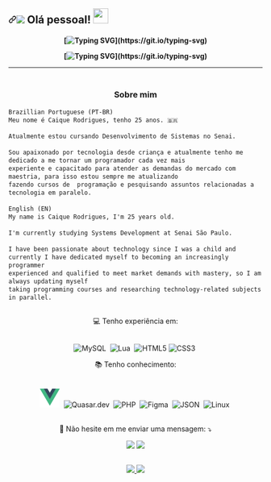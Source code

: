 ## <a id="user-content--olá-pessoal-" class="anchor" aria-hidden="true" href="#-olá-pessoal-"><svg class="octicon octicon-link" viewBox="0 0 16 16" version="1.1" width="16" height="16" aria-hidden="true"><path fill-rule="evenodd" d="M7.775 3.275a.75.75 0 001.06 1.06l1.25-1.25a2 2 0 112.83 2.83l-2.5 2.5a2 2 0 01-2.83 0 .75.75 0 00-1.06 1.06 3.5 3.5 0 004.95 0l2.5-2.5a3.5 3.5 0 00-4.95-4.95l-1.25 1.25zm-4.69 9.64a2 2 0 010-2.83l2.5-2.5a2 2 0 012.83 0 .75.75 0 001.06-1.06 3.5 3.5 0 00-4.95 0l-2.5 2.5a3.5 3.5 0 004.95 4.95l1.25-1.25a.75.75 0 00-1.06-1.06l-1.25 1.25a2 2 0 01-2.83 0z"></path></svg></a><a target="_blank" rel="noopener noreferrer" href="https://raw.githubusercontent.com/alexnaiman/alexnaiman/master/resources/welcomeglitch.gif"><img src="https://raw.githubusercontent.com/alexnaiman/alexnaiman/master/resources/welcomeglitch.gif" width="50px" style="max-width: 100%;"></a> Olá pessoal! <a target="_blank" rel="noopener noreferrer" href="https://raw.githubusercontent.com/iampavangandhi/iampavangandhi/master/gifs/Hi.gif"><img src="https://raw.githubusercontent.com/iampavangandhi/iampavangandhi/master/gifs/Hi.gif" width="30px" height="30px" style="max-width: 100%;"></a>

<h4 align="center">
  
[![Typing SVG](https://readme-typing-svg.demolab.com?font=Jersey+15&size=34&letterSpacing=0.3rem&pause=1000&color=029500&background=002801&center=true&vCenter=true&width=1080&height=640&lines=Wake+up+Neo...;The+Matrix+has+you...;Follow+the+white+rabbit.;Knock%2C+Knock%2C+Neo.)](https://git.io/typing-svg)

[![Typing SVG](https://readme-typing-svg.demolab.com?font=Fira+Code&size=24&pause=1000&color=006EF7&center=true&vCenter=true&width=435&lines=Ol%C3%A1%2C+me+chamo+Caique!;Seja+bem-vindo(a)+%3AD;Nice+to+meet+you!;Hello+World!)](https://git.io/typing-svg)

<hr>
</h4>

<h3 align="center">  
  <br>
  Sobre mim
  <br>
</h3>

```
Brazillian Portuguese (PT-BR)
Meu nome é Caique Rodrigues, tenho 25 anos. 🇧🇷

Atualmente estou cursando Desenvolvimento de Sistemas no Senai.

Sou apaixonado por tecnologia desde criança e atualmente tenho me dedicado a me tornar um programador cada vez mais 
experiente e capacitado para atender as demandas do mercado com maestria, para isso estou sempre me atualizando 
fazendo cursos de  programação e pesquisando assuntos relacionadas a tecnologia em paralelo.

English (EN)
My name is Caique Rodrigues, I'm 25 years old.

I'm currently studying Systems Development at Senai São Paulo.

I have been passionate about technology since I was a child and currently I have dedicated myself to becoming an increasingly programmer 
experienced and qualified to meet market demands with mastery, so I am always updating myself 
taking programming courses and researching technology-related subjects in parallel.
```

##

<p align="center">  
  <g-emoji class="g-emoji" alias="seedling" fallback-src="https://github.githubassets.com/images/icons/emoji/unicode/1f331.png">💻
  </g-emoji> Tenho experiência em:
  <p align="center">  
   <br>
<img src="https://cdn.jsdelivr.net/gh/devicons/devicon@latest/icons/mysql/mysql-original.svg" title="MySQL" alt="MySQL" width="45" height="35"/>&nbsp;
<img src="https://cdn.jsdelivr.net/gh/devicons/devicon@latest/icons/lua/lua-original.svg" title="Lua" alt="Lua" width="40" height="40"/>&nbsp;
<img src="https://cdn.jsdelivr.net/gh/devicons/devicon@latest/icons/html5/html5-original.svg" title="HTML5" alt="HTML5" width="40" height="40"/>
<img src="https://cdn.jsdelivr.net/gh/devicons/devicon@latest/icons/css3/css3-original.svg" title="CSS3" alt="CSS3" width="40" height="40"/>&nbsp;
  </p>
</p>

<p align="center">  
  <g-emoji class="g-emoji" alias="seedling" fallback-src="https://github.githubassets.com/images/icons/emoji/unicode/1f331.png">📚
  </g-emoji> Tenho conhecimento:
  <p align="center">  
<br>
<img src="https://raw.githubusercontent.com/devicons/devicon/master/icons/vuejs/vuejs-original.svg" title="VueJS" alt="VueJS" width="40" height="40"/>&nbsp;
<img src="https://cdn.jsdelivr.net/gh/devicons/devicon@latest/icons/quasar/quasar-original.svg" title="Quasar.dev" alt="Quasar.dev" width="40" height="40"/>&nbsp;
<img src="https://cdn.jsdelivr.net/gh/devicons/devicon@latest/icons/php/php-original.svg" title="PHP" alt="PHP" width="40" height="40"/>&nbsp;
<img src="https://cdn.jsdelivr.net/gh/devicons/devicon@latest/icons/figma/figma-original.svg" title="Figma" alt="Figma" width="40" height="40"/>&nbsp;
<img src="https://cdn.jsdelivr.net/gh/devicons/devicon@latest/icons/json/json-original.svg" title="JSON" alt="JSON" width="40" height="40"/>&nbsp;
<img src="https://cdn.jsdelivr.net/gh/devicons/devicon@latest/icons/linux/linux-original.svg" title="Linux" alt="Linux" width="40" height="40"/>&nbsp;
  </p>
</p>

<div align="center">  
    <p><br>
        <g-emoji class="g-emoji" alias="calling" fallback-src="https://github.githubassets.com/images/icons/emoji/unicode/1f4f2.png">📲</g-emoji> Não hesite em me enviar uma mensagem: <g-emoji class="g-emoji" alias="arrow_heading_down" fallback-src="https://github.githubassets.com/images/icons/emoji/unicode/2935.png">⤵️
        </g-emoji>
    </p>
    <!-- Linkedin --><a href="https://www.linkedin.com/in/caiquerr/" target="_blank"><img src="https://cdn.jsdelivr.net/gh/devicons/devicon@latest/icons/linkedin/linkedin-original-wordmark.svg" width="70"/></a> 
    <!-- Email --><a href = "mailto:caiquerr99@gmail.com"><img src="https://img.shields.io/badge/-Email-%23333?style=for-the-badge&logo=gmail&logoColor=white"></a>
</div>

##

<div align="center">  
  <a href="https://github.com/kiqrr">
  <img height="180em" src="https://github-readme-stats.vercel.app/api?username=kiqrr&show_icons=true&theme=dracula&count_private=true&hide_border=true"/>
  <img height="180em" src="https://github-readme-stats.vercel.app/api/top-langs/?username=kiqrr&layout=compact&langs_count=7&theme=dracula&hide_border=true"/>
  </a>
</div>

##

